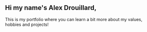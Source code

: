 ## Hi my name's Alex Drouillard,

This is my portfolio where you can learn a bit more about my values, hobbies and projects!
